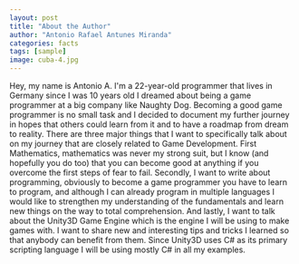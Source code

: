```yaml
---
layout: post
title: "About the Author"
author: "Antonio Rafael Antunes Miranda"
categories: facts
tags: [sample]
image: cuba-4.jpg
---
```


Hey, my name is Antonio A. I'm a 22-year-old programmer that lives in Germany since I was 10 years old I dreamed about being a game programmer at a big company like Naughty Dog. Becoming a good game programmer is no small task and I decided to document my further journey in hopes that others could learn from it and to have a roadmap from dream to reality. There are three major things that I want to specifically talk about on my journey that are closely related to Game Development. First Mathematics, mathematics was never my strong suit, but I know (and hopefully you do too) that you can become good at anything if you overcome the first steps of fear to fail. Secondly, I want to write about programming, obviously to become a game programmer you have to learn to program, and although I can already program in multiple languages I would like to strengthen my understanding of the fundamentals and learn new things on the way to total comprehension. And lastly, I want to talk about the Unity3D Game Engine which is the engine I will be using to make games with. I want to share new and interesting tips and tricks I learned so that anybody can benefit from them. Since Unity3D uses C# as its primary scripting language I will be using mostly C# in all my examples.
